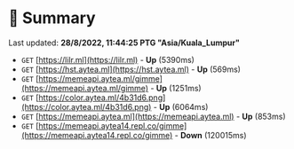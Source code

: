 # 📖 Summary
Last updated: **28/8/2022, 11:44:25 PTG "Asia/Kuala_Lumpur"**

- `GET` [https://lilr.ml](https://lilr.ml) - **Up** (5390ms)
- `GET` [https://hst.aytea.ml](https://hst.aytea.ml) - **Up** (569ms)
- `GET` [https://memeapi.aytea.ml/gimme](https://memeapi.aytea.ml/gimme) - **Up** (1251ms)
- `GET` [https://color.aytea.ml/4b31d6.png](https://color.aytea.ml/4b31d6.png) - **Up** (6064ms)
- `GET` [https://memeapi.aytea.ml](https://memeapi.aytea.ml) - **Up** (853ms)
- `GET` [https://memeapi.aytea14.repl.co/gimme](https://memeapi.aytea14.repl.co/gimme) - **Down** (120015ms)
